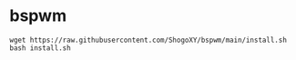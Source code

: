 # bspwm

```
wget https://raw.githubusercontent.com/ShogoXY/bspwm/main/install.sh
bash install.sh
```
